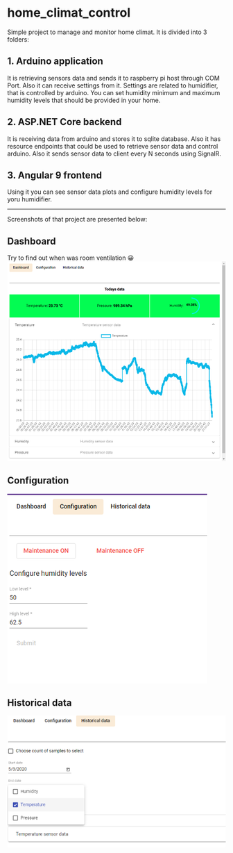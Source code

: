 # home_climat_control
Simple project to manage and monitor home climat.
It is divided into 3 folders:
## 1. Arduino application
It is retrieving sensors data and sends it to raspberry pi host through COM Port. Also it can receive settings from it. Settings are related to humidifier, that is controlled by arduino. You can set humidity minimum and maximum humidity levels that should be provided in your home.
## 2. ASP.NET Core backend
It is receiving data from arduino and stores it to sqlite database. Also it has resource endpoints that could be used to retrieve sensor data and control arduino. Also it sends sensor data to client every N seconds using SignalR.
## 3. Angular 9 frontend
Using it you can see sensor data plots and configure humidity levels for yoru humidifier.

---
Screenshots of that project are presented below:
## Dashboard
Try to find out when was room ventilation 😀
![dashboard](./docs/dashboard.png "Dasboard")
## Configuration
![configuration](./docs/configuration.png "Configuration")
## Historical data
![historical-data](./docs/historical-data.png "Historical data")